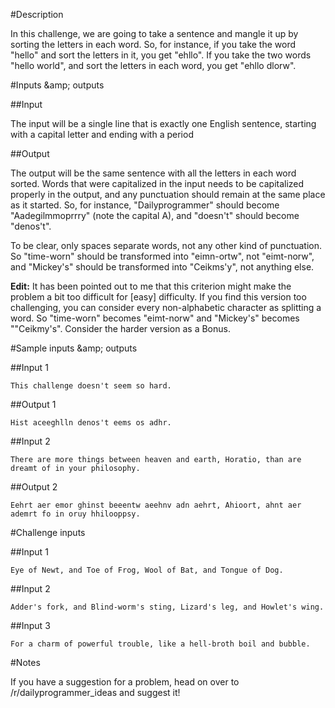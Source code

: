 #Description

In this challenge, we are going to take a sentence and mangle it up by sorting the letters in each word. So, for instance, if you take the word "hello" and sort the letters in it, you get "ehllo". If you take the two words "hello world", and sort the letters in each word, you get "ehllo dlorw".

#Inputs &amp;amp; outputs

##Input

The input will be a single line that is exactly one English sentence, starting with a capital letter and ending with a period

##Output

The output will be the same sentence with all the letters in each word sorted. Words that were capitalized in the input needs to be capitalized properly in the output, and any punctuation should remain at the same place as it started. So, for instance, "Dailyprogrammer" should become "Aadegilmmoprrry" (note the capital A), and "doesn't" should become "denos't".

To be clear, only spaces separate words, not any other kind of punctuation. So "time-worn" should be transformed into "eimn-ortw", not "eimt-norw", and "Mickey's" should be transformed into "Ceikms'y", not anything else.

**Edit:** It has been pointed out to me that this criterion might make the problem a bit too difficult for [easy] difficulty. If you find this version too challenging, you can consider every non-alphabetic character as splitting a word. So "time-worn" becomes "eimt-norw" and "Mickey's" becomes ""Ceikmy's". Consider the harder version as a Bonus.

#Sample inputs &amp;amp; outputs

##Input 1

    This challenge doesn't seem so hard.

##Output 1

    Hist aceeghlln denos't eems os adhr.

##Input 2

    There are more things between heaven and earth, Horatio, than are dreamt of in your philosophy.

##Output 2

    Eehrt aer emor ghinst beeentw aeehnv adn aehrt, Ahioort, ahnt aer ademrt fo in oruy hhilooppsy.

#Challenge inputs

##Input 1

    Eye of Newt, and Toe of Frog, Wool of Bat, and Tongue of Dog.

##Input 2

    Adder's fork, and Blind-worm's sting, Lizard's leg, and Howlet's wing.

##Input 3

    For a charm of powerful trouble, like a hell-broth boil and bubble.

#Notes

If you have a suggestion for a problem, head on over to /r/dailyprogrammer_ideas and suggest it!

